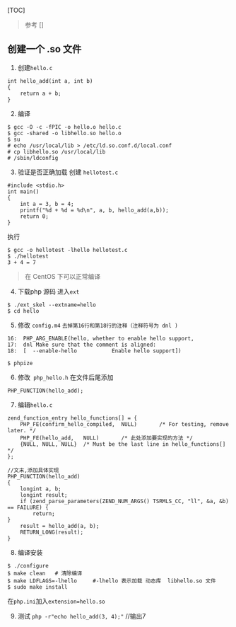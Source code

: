 [TOC]
> 参考 []

## 创建一个 .so 文件
1. 创建`hello.c`
```
int hello_add(int a, int b)
{
    return a + b;
}
```
2. 编译
```
$ gcc -O -c -fPIC -o hello.o hello.c
$ gcc -shared -o libhello.so hello.o
$ su
# echo /usr/local/lib > /etc/ld.so.conf.d/local.conf  
# cp libhello.so /usr/local/lib
# /sbin/ldconfig
```
3. 验证是否正确加载
创建 `hellotest.c`
```
#include <stdio.h>
int main()
{
    int a = 3, b = 4;
    printf("%d + %d = %d\n", a, b, hello_add(a,b));
    return 0;
}
```
执行
```
$ gcc -o hellotest -lhello hellotest.c
$ ./hellotest
3 + 4 = 7
```
> 在 CentOS 下可以正常编译

4.  下载php 源码
进入`ext`
```
$ ./ext_skel --extname=hello
$ cd hello
```

5. 修改 `config.m4`
`去掉第16行和第18行的注释（注释符号为 dnl )`
```
16:  PHP_ARG_ENABLE(hello, whether to enable hello support,
17:  dnl Make sure that the comment is aligned:
18:  [  --enable-hello           Enable hello support])
```
```
$ phpize
```

6. 修改` php_hello.h`
在文件后尾添加
```
PHP_FUNCTION(hello_add);
```

7. 编辑`hello.c`
```
zend_function_entry hello_functions[] = {
    PHP_FE(confirm_hello_compiled,  NULL)       /* For testing, remove later. */
    PHP_FE(hello_add,   NULL)       /* 此处添加要实现的方法 */
    {NULL, NULL, NULL}  /* Must be the last line in hello_functions[] */
};

//文末,添加具体实现
PHP_FUNCTION(hello_add)
{
    longint a, b;
    longint result;
    if (zend_parse_parameters(ZEND_NUM_ARGS() TSRMLS_CC, "ll", &a, &b) == FAILURE) {
        return;
}
    result = hello_add(a, b);
    RETURN_LONG(result);
}
```
8. 编译安装
```
$ ./configure
$ make clean   # 清除编译
$ make LDFLAGS=-lhello     #-lhello 表示加载 动态库  libhello.so 文件  
$ sudo make install 
```
在`php.ini`加入`extension=hello.so`

9. 测试
`php -r"echo hello_add(3, 4);"` //输出7  